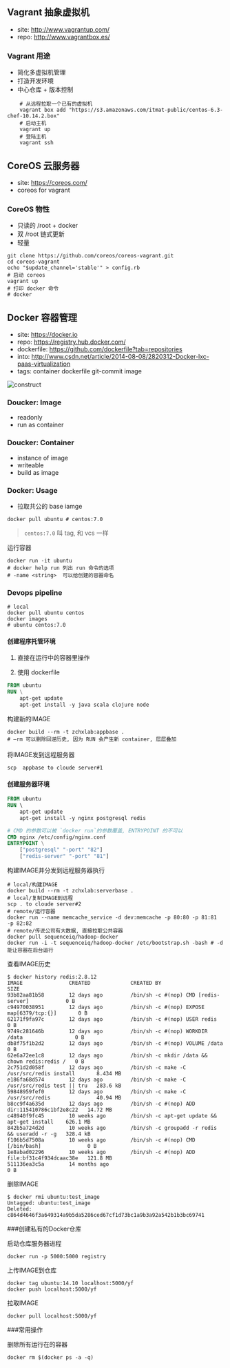 ## Vagrant 抽象虚拟机

- site: http://www.vagrantup.com/
- repo: http://www.vagrantbox.es/

### Vagrant 用途

- 简化多虚拟机管理
- 打造开发环境
- 中心仓库 + 版本控制

```
	# 从远程拉取一个已有的虚拟机
    vagrant box add "https://s3.amazonaws.com/itmat-public/centos-6.3-chef-10.14.2.box"
    # 启动主机
    vagrant up
    # 登陆主机
    vagrant ssh
```

## CoreOS  云服务器

- site: https://coreos.com/
- coreos for vagrant

### CoreOS 物性

- 只读的 /root + docker
- 双 /root 链式更新
- 轻量

```
git clone https://github.com/coreos/coreos-vagrant.git
cd coreos-vagrant
echo "$update_channel='stable'" > config.rb
# 启动 coreos
vagrant up
# 打印 docker 命令
# docker
```

## Docker 容器管理

- site: https://docker.io
- repo: https://registry.hub.docker.com/
- dockerfile: https://github.com/dockerfile?tab=repositories
- into: http://www.csdn.net/article/2014-08-08/2820312-Docker-lxc-paas-virtualization
- tags: container dockerfile git-commit image 

![construct](http://tech.uc.cn/wp-content/uploads/2014/04/docker-filesystems-multilayer.png)

### Doucker: Image

- readonly 
- run as container

### Doucker: Container

- instance of image
- writeable 
- build as image

### Docker: Usage

- 拉取共公的 base iamge
```
docker pull ubuntu # centos:7.0 
```

> `centos:7.0` 叫 tag, 和 vcs 一样

运行容器
```
docker run -it ubuntu 
# docker help run 列出 run 命令的选项
# -name <string>  可以给创建的容器命名
```

### Devops pipeline

```
# local
docker pull ubuntu centos
docker images
# ubuntu centos:7.0
```

#### 创建程序托管环境
1. 直接在运行中的容器里操作

2. 使用 dockerfile 
```dockerfile
FROM ubuntu
RUN \
	apt-get update
	apt-get install -y java scala clojure node 
```

构建新的IMAGE
```
docker build --rm -t zchxlab:appbase .
# –rm 可以删除回逆历史, 因为 RUN 会产生新 container, 层层叠加
```

将IMAGE发到远程服务器

```
scp  appbase to cloude server#1
```

#### 创建服务器环境

```dockerfile
FROM ubuntu
RUN \ 
    apt-get update
    apt-get install -y nginx postgresql redis

# CMD 的参数可以被 `docker run`的参数覆盖, ENTRYPOINT 的不可以
CMD nginx /etc/config/nginx.conf
ENTRYPOINT \
    ["postgresql" "-port" "82"]
    ["redis-server" "-port" "81"]
```

构建IMAGE并分发到远程服务器执行
```
# local/构建IMAGE
docker build --rm -t zchxlab:serverbase .	
# local/复制IMAGE到远程
scp . to cloude server#2
# remote/运行容器
docker run --name memcache_service -d dev:memcache -p 80:80 -p 81:81  -p 82:82
# remote/传说公司有大数据, 直接拉取公共容器
docker pull sequenceiq/hadoop-docker
docker run -i -t sequenceiq/hadoop-docker /etc/bootstrap.sh -bash # -d 能让容器在后台运行
```

查看IMAGE历史
```
$ docker history redis:2.8.12
IMAGE               CREATED             CREATED BY                                      SIZE
93b82aa81b58        12 days ago         /bin/sh -c #(nop) CMD [redis-server]            0 B
c94970038951        12 days ago         /bin/sh -c #(nop) EXPOSE map[6379/tcp:{}]       0 B
62171f9fa97c        12 days ago         /bin/sh -c #(nop) USER redis                    0 B
9749c281646b        12 days ago         /bin/sh -c #(nop) WORKDIR /data                 0 B
db8f75f1b2d2        12 days ago         /bin/sh -c #(nop) VOLUME /data                  0 B
62e6a72ee1c8        12 days ago         /bin/sh -c mkdir /data && chown redis:redis /   0 B
2c751d2d058f        12 days ago         /bin/sh -c make -C /usr/src/redis install       8.434 MB
e186fa68d574        12 days ago         /bin/sh -c make -C /usr/src/redis test || tru   283.6 kB
59848959fef0        12 days ago         /bin/sh -c make -C /usr/src/redis               40.94 MB
b8cc9f4a635d        12 days ago         /bin/sh -c #(nop) ADD dir:115410786c1bf2e8c22   14.72 MB
c48940f9fc45        10 weeks ago        /bin/sh -c apt-get update && apt-get install    626.1 MB
842b5a724d2d        10 weeks ago        /bin/sh -c groupadd -r redis && useradd -r -g   328.4 kB
f106b5d7508a        10 weeks ago        /bin/sh -c #(nop) CMD [/bin/bash]               0 B
1e8abad02296        10 weeks ago        /bin/sh -c #(nop) ADD file:bf31c4f934dcaac38e   121.8 MB
511136ea3c5a        14 months ago                                                       0 B
```

删除IMAGE
```
$ docker rmi ubuntu:test_image
Untagged: ubuntu:test_image
Deleted: c864d4646f3a649314a9b5da5286ced67cf1d73bc1a9b3a92a542b1b3bc69741
```

###创建私有的Docker仓库

启动仓库服务器进程
```
docker run -p 5000:5000 registry
```

上传IMAGE到仓库
```
docker tag ubuntu:14.10 localhost:5000/yf
docker push localhost:5000/yf
```

拉取IMAGE
```
docker pull localhost:5000/yf
```

###常用操作

删除所有运行在的容器
```
docker rm $(docker ps -a -q)
